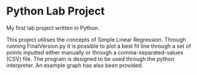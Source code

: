 # Python Lab Project
My first lab project written in Python.

This project utilises the concepts of Simple Linear Regression. Through running FinalVersion.py it is possible to plot a best fit line through a set of points inputted either manually or through a comma-separated-values (CSV) file. The program is designed to be used through the python interpreter. An example graph has also been provided.
